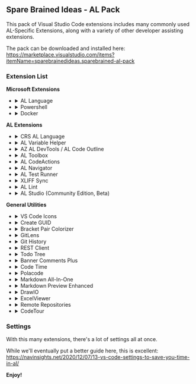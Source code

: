 ## Spare Brained Ideas - AL Pack

This pack of Visual Studio Code extensions includes many commonly used AL-Specific Extensions, along with a variety of other developer assisting extensions.

The pack can be downloaded and installed here:  https://marketplace.visualstudio.com/items?itemName=sparebrainedideas.sparebrained-al-pack

### Extension List

**Microsoft Extensions**

* <details>
    <summary>AL Language</summary>

     [![vs marketplace](https://img.shields.io/vscode-marketplace/v/ms-dynamics-smb.al.svg?label=vs%20marketplace)](https://marketplace.visualstudio.com/items?itemName=ms-dynamics-smb.al)
     The core AL Extension
  </details>

* <details>
    <summary>Powershell</summary>

     [![vs marketplace](https://img.shields.io/vscode-marketplace/v/ms-vscode.powershell.svg?label=vs%20marketplace)](https://marketplace.visualstudio.com/items?itemName=ms-vscode.powershell)
     Run Powershell scripts
  </details>

* <details>
    <summary>Docker</summary>

     [![vs marketplace](https://img.shields.io/vscode-marketplace/v/ms-azuretools.vscode-docker.svg?label=vs%20marketplace)](https://marketplace.visualstudio.com/items?itemName=ms-azuretools.vscode-docker)
     Manage/interact with local Docker systems
  </details>


**AL Extensions**

* <details>
    <summary>CRS AL Language</summary>

     [![vs marketplace](https://img.shields.io/vscode-marketplace/v/waldo.crs-al-language-extension.svg?label=vs%20marketplace)](https://marketplace.visualstudio.com/items?itemName=waldo.crs-al-language-extension)
     Super Useful Shortcuts, Snippits, Commands
  </details>

* <details>
    <summary>AL Variable Helper</summary>

     [![vs marketplace](https://img.shields.io/vscode-marketplace/v/rasmus.al-var-helper.svg?label=vs%20marketplace)](https://marketplace.visualstudio.com/items?itemName=rasmus.al-var-helper)
     Quickly create standard-compliant variables & more
  </details>

* <details>
    <summary>AZ AL DevTools / AL Code Outline</summary>

     [![vs marketplace](https://img.shields.io/vscode-marketplace/v/andrzejzwierzchowski.al-code-outline.svg?label=vs%20marketplace)](https://marketplace.visualstudio.com/items?itemName=andrzejzwierzchowski.al-code-outline)
     A collection of useful tools and shortcuts, like the wonderful Object Wizards and App Browser
  </details>

* <details>
    <summary>AL Toolbox</summary>

     [![vs marketplace](https://img.shields.io/vscode-marketplace/v/bartpermentier.al-toolbox.svg?label=vs%20marketplace)](https://marketplace.visualstudio.com/items?itemName=bartpermentier.al-toolbox)
     Powerful code actions to speed tasks
  </details>

* <details>
    <summary>AL CodeActions</summary>

     [![vs marketplace](https://img.shields.io/vscode-marketplace/v/davidfeldhoff.al-codeactions.svg?label=vs%20marketplace)](https://marketplace.visualstudio.com/items?itemName=davidfeldhoff.al-codeactions)
     More powerful code actions, like the amazing Extract Procedure functions
  </details>

* <details>
    <summary>AL Navigator</summary>

     [![vs marketplace](https://img.shields.io/vscode-marketplace/v/wbrakowski.al-navigator.svg?label=vs%20marketplace)](https://marketplace.visualstudio.com/items?itemName=wbrakowski.al-navigator)
     Rapid variable creation & easy navigation
  </details>

* <details>
    <summary>AL Test Runner</summary>

     [![vs marketplace](https://img.shields.io/vscode-marketplace/v/jamespearson.al-test-runner.svg?label=vs%20marketplace)](https://marketplace.visualstudio.com/items?itemName=jamespearson.al-test-runner)
     An essential helper for running Tests of functions straight from VSC against Dockers
  </details>

* <details>
    <summary>XLIFF Sync</summary>

     [![vs marketplace](https://img.shields.io/vscode-marketplace/v/rvanbekkum.xliff-sync.svg?label=vs%20marketplace)](https://marketplace.visualstudio.com/items?itemName=rvanbekkum.xliff-sync)
     built to synch .xlf files for AL Translations. A must have.
  </details>

* <details>
    <summary>AL Lint</summary>

     [![vs marketplace](https://img.shields.io/vscode-marketplace/v/StefanMaron.allint.svg?label=vs%20marketplace)](https://marketplace.visualstudio.com/items?itemName=StefanMaron.allint)
     For those of us that want to keep an eye on complexity
  </details>

* <details>
    <summary>AL Studio (Community Edition, Beta)</summary>

     [![vs marketplace](https://img.shields.io/vscode-marketplace/v/dynasist.al-studio.svg?label=vs%20marketplace)](https://marketplace.visualstudio.com/items?itemName=dynasist.al-studio)
     Even in the early beta stage, this one is worth it just for the rapid spin-up of new workspaces. Premium features coming soon look stellar.
  </details>


**General Utilities**

* <details>
    <summary>VS Code Icons</summary>

     [![vs marketplace](https://img.shields.io/vscode-marketplace/v/vscode-icons-team.vscode-icons.svg?label=vs%20marketplace)](https://marketplace.visualstudio.com/items?itemName=vscode-icons-team.vscode-icons)
     Nicer icons in the File Explorer panel
  </details>

* <details>
    <summary>Create GUID</summary>

     [![vs marketplace](https://img.shields.io/vscode-marketplace/v/nwallace.createguid.svg?label=vs%20marketplace)](https://marketplace.visualstudio.com/items?itemName=nwallace.createguid)
     Just a quick & easy GUID maker
  </details>

* <details>
    <summary>Bracket Pair Colorizer</summary>

     [![vs marketplace](https://img.shields.io/vscode-marketplace/v/CoenraadS.bracket-pair-colorizer-2.svg?label=vs%20marketplace)](https://marketplace.visualstudio.com/items?itemName=CoenraadS.bracket-pair-colorizer-2)
     Helps code readability
  </details>

* <details>
    <summary>GitLens</summary>

     [![vs marketplace](https://img.shields.io/vscode-marketplace/v/eamodio.gitlens.svg?label=vs%20marketplace)](https://marketplace.visualstudio.com/items?itemName=eamodio.gitlens)
     TONS of information about the code pulled from Git. Never wonder "when did THAT line get added" again.
  </details>

* <details>
    <summary>Git History</summary>

     [![vs marketplace](https://img.shields.io/vscode-marketplace/v/donjayamanne.githistory.svg?label=vs%20marketplace)](https://marketplace.visualstudio.com/items?itemName=donjayamanne.githistory)
     Easily see the history of a file or workspace, rapidly review differences, etc.
  </details>

* <details>
    <summary>REST Client</summary>

     [![vs marketplace](https://img.shields.io/vscode-marketplace/v/humao.rest-client.svg?label=vs%20marketplace)](https://marketplace.visualstudio.com/items?itemName=humao.rest-client)
     An essential tool if you're doing API dev. You can run REST calls from files in VSC directly, no Postman required.
  </details>

* <details>
    <summary>Todo Tree</summary>

     [![vs marketplace](https://img.shields.io/vscode-marketplace/v/Gruntfuggly.todo-tree.svg?label=vs%20marketplace)](https://marketplace.visualstudio.com/items?itemName=Gruntfuggly.todo-tree)
     an overview of TODO tags in a workspace, along with highlighting and jump-to functionality
  </details>

* <details>
    <summary>Banner Comments Plus</summary>

     [![vs marketplace](https://img.shields.io/vscode-marketplace/v/lunarlimbo.banner-comments-plus.svg?label=vs%20marketplace)](https://marketplace.visualstudio.com/items?itemName=lunarlimbo.banner-comments-plus)
     Great for making big comments visible from the Minimap (Code Outline)
  </details>

* <details>
    <summary>Code Time</summary>

     [![vs marketplace](https://img.shields.io/vscode-marketplace/v/softwaredotcom.swdc-vscode.svg?label=vs%20marketplace)](https://marketplace.visualstudio.com/items?itemName=softwaredotcom.swdc-vscode)
     this is an amazing tracking tool so you can get Metrics on how you work in VSC (free signup required)
  </details>

* <details>
    <summary>Polacode</summary>

     [![vs marketplace](https://img.shields.io/vscode-marketplace/v/jeff-hykin.polacode-2019.svg?label=vs%20marketplace)](https://marketplace.visualstudio.com/items?itemName=jeff-hykin.polacode-2019)
     This tool helps you make beautiful screencaps of code chunks, excellent for blogs, emails, presentations
  </details>

* <details>
    <summary>Markdown All-In-One</summary>

     [![vs marketplace](https://img.shields.io/vscode-marketplace/v/yzhang.markdown-all-in-one.svg?label=vs%20marketplace)](https://marketplace.visualstudio.com/items?itemName=yzhang.markdown-all-in-one)
     Lots of keyboard shortcuts and helpers if you're editing Markdown files
  </details>

* <details>
    <summary>Markdown Preview Enhanced</summary>

     [![vs marketplace](https://img.shields.io/vscode-marketplace/v/shd101wyy.markdown-preview-enhanced.svg?label=vs%20marketplace)](https://marketplace.visualstudio.com/items?itemName=shd101wyy.markdown-preview-enhanced)
     A better preview panel for Markdown files
  </details>

* <details>
    <summary>DrawIO</summary>

     [![vs marketplace](https://img.shields.io/vscode-marketplace/v/hediet.vscode-drawio.svg?label=vs%20marketplace)](https://marketplace.visualstudio.com/items?itemName=hediet.vscode-drawio)
     a great little tool for doing up diagrams right inside VSC
  </details>

* <details>
    <summary>ExcelViewer</summary>

     [![vs marketplace](https://img.shields.io/vscode-marketplace/v/grapecity.gc-excelviewer.svg?label=vs%20marketplace)](https://marketplace.visualstudio.com/items?itemName=grapecity.gc-excelviewer)
     a super handy panel for previewing Excel and CSV data
  </details>

* <details>
    <summary>Remote Repositories</summary>

     [![vs marketplace](https://img.shields.io/vscode-marketplace/v/github.remotehub.svg?label=vs%20marketplace)](https://marketplace.visualstudio.com/items?itemName=github.remotehub)
     lets you quickly browse, search, edit, and commit to any remote GitHub repository directly from within Visual Studio Code without having to Clone the whole repo.
  </details>
  
* <details>
    <summary>CodeTour</summary>

     [![vs marketplace](https://img.shields.io/vscode-marketplace/v/vsls-contrib.codetour.svg?label=vs%20marketplace)](https://marketplace.visualstudio.com/items?itemName=vsls-contrib.codetour)
     record and playback guided tours of codebases, directly within the editor
  </details>


### Settings

With this many extensions, there's a lot of settings all at once.

While we'll eventually put a better guide here, this is excellent: https://navinsights.net/2020/12/07/13-vs-code-settings-to-save-you-time-in-al/




**Enjoy!**
